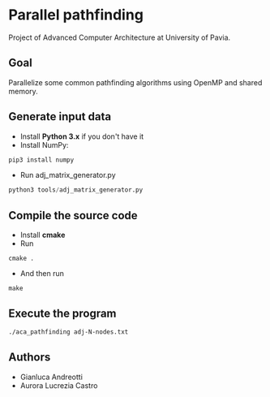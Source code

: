 # Parallel pathfinding

Project of Advanced Computer Architecture at University of Pavia.

## Goal

Parallelize some common pathfinding algorithms using OpenMP and shared memory.

## Generate input data

- Install **Python 3.x** if you don't have it
- Install NumPy:

```python
pip3 install numpy
```

- Run adj_matrix_generator.py

```python
python3 tools/adj_matrix_generator.py
```

## Compile the source code

- Install **cmake**
- Run

```
cmake .
```

- And then run

```
make
```

## Execute the program

```sh
./aca_pathfinding adj-N-nodes.txt
```

## Authors

- Gianluca Andreotti
- Aurora Lucrezia Castro
